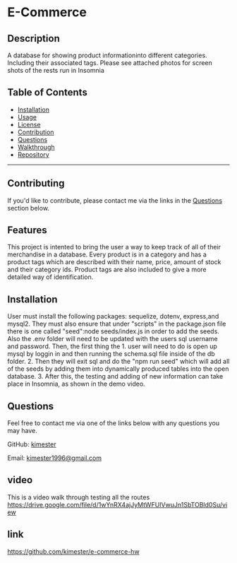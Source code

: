 # E-Commerce 

  
  ## Description 
  A database for showing product informationinto different categories. Including their associated tags.
  Please see attached photos for screen shots of the rests run in Insomnia

  ## Table of Contents
  * [Installation](#installation)
  * [Usage](#usage)
  * [License](#license)
  * [Contribution](#contribution)
  * [Questions](#questions)
  * [Walkthrough](#video)
  * [Repository](#link)
  ---

  ## Contributing
  If you'd like to contribute, please contact me via the links in the [Questions](#questions) section below.
  
  ## Features

  This project is intented to bring the user a way to keep track of all of their merchandise in a database. Every product is in a category and has a product tags which are described with their name, price, amount of stock and their category ids. Product tags are also included to give a more detailed way of identification. 

  ## Installation
   User must install the following packages: sequelize, dotenv, express,and mysql2. They must also ensure that under "scripts" in the package.json file there is one called "seed":node seeds/index.js in order to add the seeds. Also the .env folder will need to be updated with the users sql username and password. Then, the first thing the
    1. user will need to do is open up mysql by loggin in and then running the schema.sql file inside of the db folder. 
    2. Then they will exit sql and do the "npm run seed" which will add all of the seeds by adding them into dynamically produced tables into the open database.
    3.  After this, the testing and adding of new information can take place in Insomnia, as shown in the demo video.
  
  ## Questions
        
  Feel free to contact me via one of the links below with any questions you may have.

  GitHub: [kimester](https://github.com/kimester)

  Email: [kimester1996@gmail.com](mailto:kimester1996@gmail.com)

## video
This is a video walk through testing all the routes 
https://drive.google.com/file/d/1wYnRX4ajJyMtWFUIVwuJn1SbTOBld0Su/view

## link
https://github.com/kimester/e-commerce-hw


